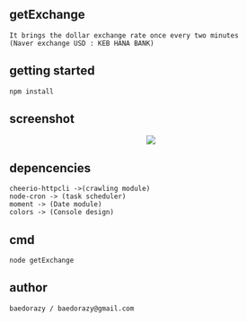 ## getExchange
	It brings the dollar exchange rate once every two minutes
	(Naver exchange USD : KEB HANA BANK)

## getting started
	npm install

## screenshot
<div style="text-align: center">
	<img src="https://user-images.githubusercontent.com/29223674/57820428-b9bed780-77c7-11e9-9d8f-94aad008226b.png">
</div>

## depencencies
	cheerio-httpcli ->(crawling module)
	node-cron -> (task scheduler)
	moment -> (Date module)
	colors -> (Console design)

## cmd
	node getExchange 

## author
	baedorazy / baedorazy@gmail.com
	
